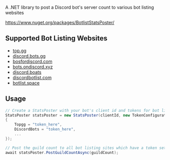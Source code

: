 A .NET library to post a Discord bot's server count to various bot listing websites

https://www.nuget.org/packages/BotlistStatsPoster/

## Supported Bot Listing Websites

 * [top.gg](https://top.gg/)
 * [discord.bots.gg](https://discord.bots.gg/)
 * [bosfordiscord.com](https://botsfordiscord.com/)
 * [bots.ondiscord.xyz](https://bots.ondiscord.xyz/)
 * [discord.boats](https://discord.boats/)
 * [discordbotlist.com](https://discordbotlist.com/)
 * [botlist.space](https://botlist.space/)
 
## Usage

```csharp
// Create a StatsPoster with your bot's client id and tokens for bot listing sites
StatsPoster statsPoster = new StatsPoster(clientId, new TokenConfiguration
{
    Topgg = "token_here",
    DiscordBots = "token_here",
    ...
});

// Post the guild count to all bot listing sites which have a token set
await statsPoster.PostGuildCountAsync(guildCount);
```
